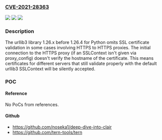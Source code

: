 ### [CVE-2021-28363](https://cve.mitre.org/cgi-bin/cvename.cgi?name=CVE-2021-28363)
![](https://img.shields.io/static/v1?label=Product&message=n%2Fa&color=blue)
![](https://img.shields.io/static/v1?label=Version&message=n%2Fa&color=blue)
![](https://img.shields.io/static/v1?label=Vulnerability&message=n%2Fa&color=brighgreen)

### Description

The urllib3 library 1.26.x before 1.26.4 for Python omits SSL certificate validation in some cases involving HTTPS to HTTPS proxies. The initial connection to the HTTPS proxy (if an SSLContext isn't given via proxy_config) doesn't verify the hostname of the certificate. This means certificates for different servers that still validate properly with the default urllib3 SSLContext will be silently accepted.

### POC

#### Reference
No PoCs from references.

#### Github
- https://github.com/noseka1/deep-dive-into-clair
- https://github.com/tern-tools/tern

